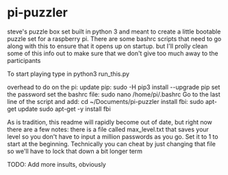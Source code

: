 # pi-puzzler
steve's puzzle box set built in python 3 and meant to create a little bootable puzzle set for a raspberry pi. There are some bashrc scripts that need to go along with this to ensure that it opens up on startup. but I'll prolly clean some of this info out to make sure that we don't give too much away to the participants

To start playing type in python3 run_this.py

overhead to do on the pi:
update pip: sudo -H pip3 install --upgrade pip
set the password
set the bashrc file: sudo nano /home/pi/.bashrc
  Go to the last line of the script and add:
  cd ~/Documents/pi-puzzler
install fbi: sudo apt-get update    sudo apt-get -y install fbi

As is tradition, this readme will rapidly become out of date, but right now there are a few notes:
there is a file called max_level.txt that saves your level so you don't have to input a million passwords as you go. Set it to 1 to start at the beginning. Technically you can cheat by just changing that file so we'll have to lock that down a bit longer term

TODO:
Add more insults, obviously
